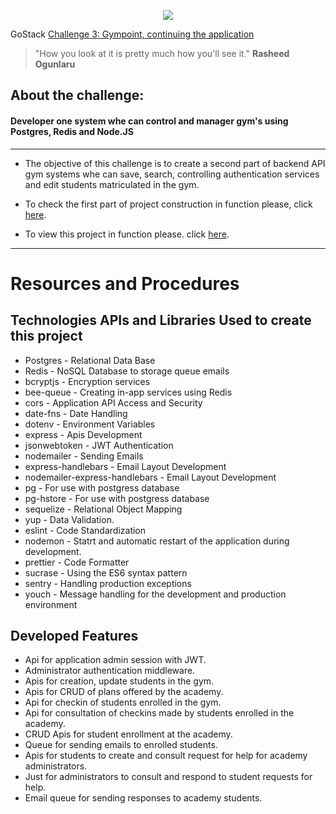 
<p align="center">
  <img src="https://github.com/Rocketseat/bootcamp-gostack-desafio-02/blob/master/.github/logo.png?raw=true">


   GoStack
  [Challenge 3: Gympoint, continuing the application](#)

   > "How you look at it is pretty much how you'll see it." **Rasheed Ogunlaru**
</p>

## **About the challenge:**
#### **Developer one system whe can control and manager gym's using Postgres, Redis and Node.JS**
--------------------------------------------------------------
* The objective of this challenge is to create a second part of backend API gym systems whe can save, search, controlling authentication services and edit students matriculated in the gym.

* To check the first part of project construction in function please, click [here](https://github.com/SkullDarth/bootcamp-gostack-challenge-02).

* To view this project in function please. click [here](#).


--------------------------------------------------------------
# Resources and Procedures

## Technologies APIs and Libraries Used to create this project

* Postgres - Relational Data Base
* Redis - NoSQL Database to storage queue emails
* bcryptjs - Encryption services
* bee-queue - Creating in-app services using Redis
* cors - Application API Access and Security
* date-fns - Date Handling
* dotenv - Environment Variables
* express - Apis Development
* jsonwebtoken - JWT Authentication
* nodemailer - Sending Emails
* express-handlebars - Email Layout Development
* nodemailer-express-handlebars - Email Layout Development
* pg - For use with postgress database
* pg-hstore - For use with postgress database
* sequelize - Relational Object Mapping
* yup - Data Validation.
* eslint - Code Standardization
* nodemon - Statrt and automatic restart of the application during development.
* prettier - Code Formatter
* sucrase - Using the ES6 syntax pattern
* sentry - Handling production exceptions
* youch - Message handling for the development and production environment

## Developed Features

* Api for application admin session with JWT.
* Administrator authentication middleware.
* Apis for creation, update students in the gym.
* Apis for CRUD of plans offered by the academy.
* Api for checkin of students enrolled in the gym.
* Api for consultation of checkins made by students enrolled in the academy.
* CRUD Apis for student enrollment at the academy.
* Queue for sending emails to enrolled students.
* Apis for students to create and consult request for help for academy administrators.
* Just for administrators to consult and respond to student requests for help.
* Email queue for sending responses to academy students.